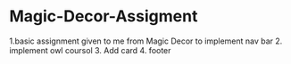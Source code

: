 # Magic-Decor-Assigment
1.basic assignment given to me from Magic Decor to implement nav bar
2. implement owl coursol 
3. Add card 
4. footer 
